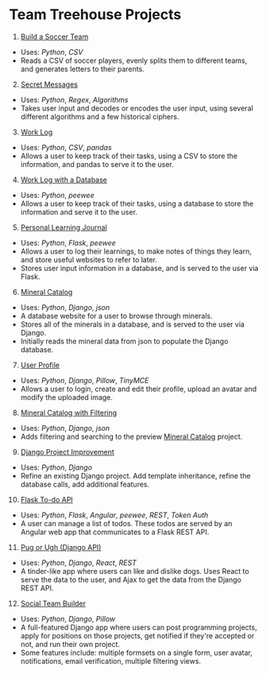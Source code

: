 # Team Treehouse Projects

1. [Build a Soccer Team][1]
  - Uses: _Python_, _CSV_
  - Reads a CSV of soccer players, evenly splits them to different teams, and generates letters to their parents.
2. [Secret Messages][2]
  - Uses: _Python_, _Regex_, _Algorithms_
  - Takes user input and decodes or encodes the user input, using several different algorithms and a few historical ciphers.
3. [Work Log][3]
  - Uses: _Python_, _CSV_, _pandas_
  - Allows a user to keep track of their tasks, using a CSV to store the information, and pandas to serve it to the user. 
4. [Work Log with a Database][4]
  - Uses: _Python_, _peewee_
  - Allows a user to keep track of their tasks, using a database to store the information and serve it to the user.
5. [Personal Learning Journal][5]
  - Uses: _Python_, _Flask_, _peewee_
  - Allows a user to log their learnings, to make notes of things they learn, and store useful websites to refer to later.
  - Stores user input information in a database, and is served to the user via Flask.
6. [Mineral Catalog][6]
  - Uses: _Python_, _Django_, _json_
  - A database website for a user to browse through minerals.  
  - Stores all of the minerals in a database, and is served to the user via Django.
  - Initially reads the mineral data from json to populate the Django database.
7. [User Profile][7]
  - Uses: _Python_, _Django_, _Pillow_, _TinyMCE_
  - Allows a user to login, create and edit their profile, upload an avatar and modify the uploaded image.
8. [Mineral Catalog with Filtering][8]
  - Uses: _Python_, _Django_, _json_
  - Adds filtering and searching to the preview [Mineral Catalog][6] project.
9. [Django Project Improvement][9]
  - Uses: _Python_, _Django_
  - Refine an existing Django project.  Add template inheritance, refine the database calls, add additional features.
10. [Flask To-do API][10]
  - Uses: _Python_, _Flask_, _Angular_, _peewee_, _REST_, _Token Auth_
  - A user can manage a list of todos.  These todos are served by an Angular web app that communicates to a Flask REST API.
11. [Pug or Ugh (Django API)][11]
  - Uses: _Python_, _Django_, _React_, _REST_
  - A tinder-like app where users can like and dislike dogs.  Uses React to serve the data to the user, and Ajax to get the data from the Django REST API.  
12. [Social Team Builder][12]
  - Uses: _Python_, _Django_, _Pillow_
  - A full-featured Django app where users can post programming projects, apply for positions on those projects, get notified if they're accepted or not, and run their own project.
  - Some features include: multiple formsets on a single form, user avatar, notifications, email verification, multiple filtering views.

[1]: https://github.com/joshfullmer/build_a_soccer_team
[2]: https://github.com/joshfullmer/secret_messages
[3]: https://github.com/joshfullmer/work_log
[4]: https://github.com/joshfullmer/work_log_database
[5]: https://github.com/joshfullmer/personal_learning_journal
[6]: https://github.com/joshfullmer/mineral_catalog
[7]: https://github.com/joshfullmer/user_profile
[8]: https://github.com/joshfullmer/mineral_catalog_filter_search
[9]: https://github.com/joshfullmer/django_project_improvement
[10]: https://github.com/joshfullmer/flask_todo_api
[11]: https://github.com/joshfullmer/pugorugh
[12]: https://github.com/joshfullmer/socialteambuilder